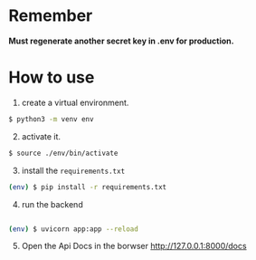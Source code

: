 # Remember 
**Must regenerate another secret key in .env for production.**


# How to use

1. create a virtual environment.
```sh
$ python3 -m venv env
```

2. activate it.
```sh
$ source ./env/bin/activate  
```

3. install the `requirements.txt`
```sh
(env) $ pip install -r requirements.txt
```

4. run the backend
```sh

(env) $ uvicorn app:app --reload
``` 

5. Open the Api Docs in the borwser http://127.0.0.1:8000/docs
